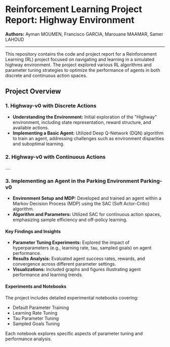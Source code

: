# Reinforcement Learning Project Report: Highway Environment

**Authors:** Ayman MOUMEN, Francisco GARCIA, Marouane MAAMAR, Samer LAHOUD

---

This repository contains the code and project report for a Reinforcement Learning (RL) project focused on navigating and learning in a simulated highway environment. The project explored various RL algorithms and parameter tuning strategies to optimize the performance of agents in both discrete and continuous action spaces.

## Project Overview

### 1. Highway-v0 with Discrete Actions

- **Understanding the Environment:** Initial exploration of the "Highway" environment, including state representation, reward structure, and available actions.
- **Implementing a Basic Agent:** Utilized Deep Q-Network (DQN) algorithm to train an agent, addressing challenges such as environment disparities and suboptimal learning.

### 2.  Highway-v0 with Continuous Actions
....

### 3. Implementing an Agent in the Parking Environment Parking-v0

- **Environment Setup and MDP:** Developed and trained an agent within a Markov Decision Process (MDP) using the SAC (Soft Actor-Critic) algorithm.
- **Algorithm and Parameters:** Utilized SAC for continuous action spaces, emphasizing sample efficiency and off-policy learning.

#### Key Findings and Insights

- **Parameter Tuning Experiments:** Explored the impact of hyperparameters (e.g., learning rate, tau, sampled goals) on agent performance.
- **Results Analysis:** Evaluated agent success rates, rewards, and convergence across different parameter settings.
- **Visualizations:** Included graphs and figures illustrating agent performance and learning trends.

#### Experiments and Notebooks

The project includes detailed experimental notebooks covering:
- Default Parameter Training
- Learning Rate Tuning
- Tau Parameter Tuning
- Sampled Goals Tuning

Each notebook explores specific aspects of parameter tuning and performance analysis.




